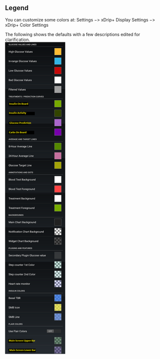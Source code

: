 ## Legend  
  
You can customize some colors at: Settings &#8722;> xDrip+ Display Settings &#8722;> xDrip+ Color Settings  

The following shows the defaults with a few descriptions edited for clarification.  
![](./images/legend.png)  
